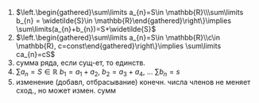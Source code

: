 1. $\left.\begin{gathered}\sum\limits a_{n}=S\in \mathbb{R}\\\sum\limits b_{n} = \widetilde{S}\in \mathbb{R}\end{gathered}\right\}\implies \sum\limits(a_{n}+b_{n})=S+\widetilde{S}$
2. $\left.\begin{gathered}\sum\limits a_{n}=S\in \mathbb{R}\\c\in \mathbb{R}, c=const\end{gathered}\right\}\implies \sum\limits ca_{n}=cS$
3. сумма ряда, если сущ-ет, то единств.
4. $\sum\limits a_{n}=S\in \mathbb{R}$
	$b_{1} = a_{1}+a_{2},\ b_{2}=a_{3}+a_{4},\ \dots$
	$\sum\limits b_{n} = s$
5. изменение (добавл, отбрасывание) конечн. числа членов не меняет сход., но может измен. сумм